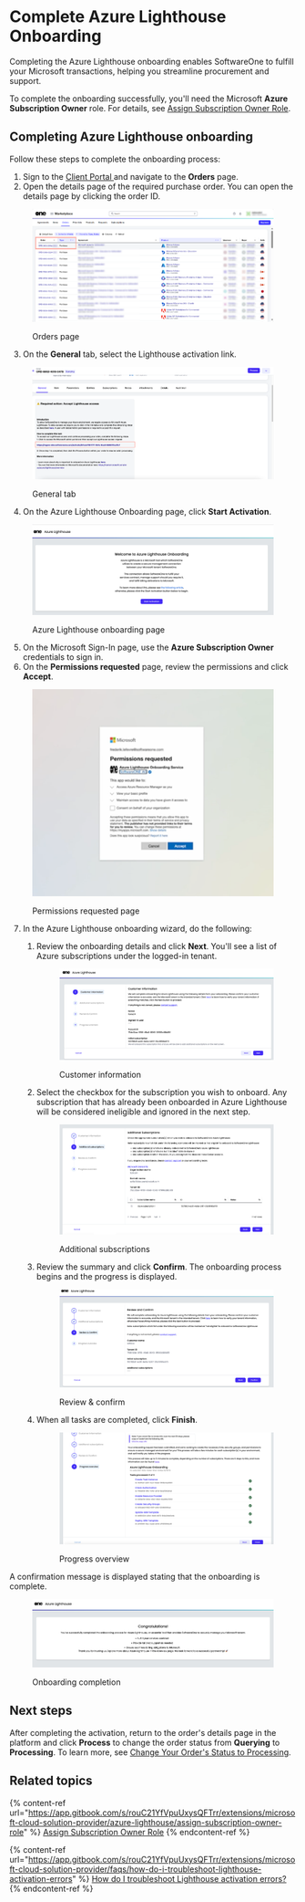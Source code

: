 # Complete Azure Lighthouse Onboarding

Completing the Azure Lighthouse onboarding enables SoftwareOne to fulfill your Microsoft transactions, helping you streamline procurement and support.&#x20;

To complete the onboarding successfully, you'll need the Microsoft **Azure Subscription Owner** role. For details, see [Assign Subscription Owner Role](assign-subscription-owner-role.md).

## Completing Azure Lighthouse onboarding

Follow these steps to complete the onboarding process:

1. Sign to the [Client Portal ](https://portal.platform.softwareone.com)and navigate to the **Orders** page.&#x20;
2. Open the details page of the required purchase order. You can open the details page by clicking the order ID. &#x20;

<figure><img src="../../../.gitbook/assets/image-20241106-111256 (1).png" alt=""><figcaption><p>Orders page</p></figcaption></figure>

3. On the **General** tab, select the Lighthouse activation link.&#x20;

<figure><img src="../../../.gitbook/assets/azure_lighthouse_general_tab.png" alt=""><figcaption><p>General tab</p></figcaption></figure>

4. On the Azure Lighthouse Onboarding page, click **Start Activation**.

<figure><img src="../../../.gitbook/assets/image-20241209-111117 (1).png" alt=""><figcaption><p>Azure Lighthouse onboarding page</p></figcaption></figure>

5. On the Microsoft Sign-In page, use the **Azure Subscription Owner** credentials to sign in.&#x20;
6. On the **Permissions requested** page, review the permissions and click **Accept**.&#x20;

<figure><img src="../../../.gitbook/assets/Untitled design (2).png" alt="" width="563"><figcaption><p>Permissions requested page</p></figcaption></figure>

7. In the Azure Lighthouse onboarding wizard, do the following:
   1.  Review the onboarding details and click **Next**. You'll see a list of Azure subscriptions under the logged-in tenant.

       <figure><img src="../../../.gitbook/assets/image-20241209-112126.png" alt=""><figcaption><p>Customer information</p></figcaption></figure>
   2.  Select the checkbox for the subscription you wish to onboard. Any subscription that has already been onboarded in Azure Lighthouse will be considered ineligible and ignored in the next step.&#x20;

       <figure><img src="../../../.gitbook/assets/image-20241209-112403 (1).png" alt=""><figcaption><p>Additional subscriptions</p></figcaption></figure>
   3.  Review the summary and click **Confirm**. The onboarding process begins and the progress is displayed.&#x20;

       <figure><img src="../../../.gitbook/assets/image-20241209-112517.png" alt=""><figcaption><p>Review &#x26; confirm </p></figcaption></figure>
   4.  When all tasks are completed, click **Finish**.&#x20;

       <figure><img src="../../../.gitbook/assets/image-20241209-115301.png" alt=""><figcaption><p>Progress overview</p></figcaption></figure>

A confirmation message is displayed stating that the onboarding is complete.

<figure><img src="../../../.gitbook/assets/image-20241209-115345.png" alt=""><figcaption><p>Onboarding completion </p></figcaption></figure>

## Next steps

After completing the activation, return to the order's details page in the platform and click **Process** to change the order status from **Querying** to **Processing**. To learn more, see [Change Your Order's Status to Processing](../../../modules-and-features/marketplace/orders/set-an-order-to-processing.md).

## Related topics

{% content-ref url="https://app.gitbook.com/s/rouC21YfVpuUxysQFTrr/extensions/microsoft-cloud-solution-provider/azure-lighthouse/assign-subscription-owner-role" %}
[Assign Subscription Owner Role](https://app.gitbook.com/s/rouC21YfVpuUxysQFTrr/extensions/microsoft-cloud-solution-provider/azure-lighthouse/assign-subscription-owner-role)
{% endcontent-ref %}

{% content-ref url="https://app.gitbook.com/s/rouC21YfVpuUxysQFTrr/extensions/microsoft-cloud-solution-provider/faqs/how-do-i-troubleshoot-lighthouse-activation-errors" %}
[How do I troubleshoot Lighthouse activation errors?](https://app.gitbook.com/s/rouC21YfVpuUxysQFTrr/extensions/microsoft-cloud-solution-provider/faqs/how-do-i-troubleshoot-lighthouse-activation-errors)
{% endcontent-ref %}
